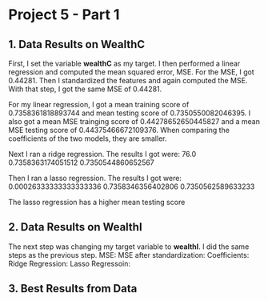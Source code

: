 # Project 5 - Part 1

## 1. Data Results on WealthC
First, I set the variable **wealthC** as my target. I then performed a linear regression and computed the mean squared error, MSE. For the MSE, I got 0.44281. Then I standardized the features and again computed the MSE. With that step, I got the same MSE of 0.44281.

For my linear regression, I got a mean training score of 0.7358361818893744 and mean testing score of 0.7350550082046395. I also got a mean MSE trainging score of 0.44278652650445827 and a mean MSE testing score of 0.44375466672109376. When comparing the coefficients of the two models, they are smaller. 

Next I ran a ridge regression. The results I got were: 76.0 0.7358363174051512 0.7350544860652567

Then I ran a lasso regression. The results I got were: 0.00026333333333333336 0.7358346356402806 0.7350562589633233

The lasso regression has a higher mean testing score 

## 2. Data Results on WealthI
The next step was changing my  target variable to **wealthI**. I did the same steps as the previous step. 
MSE:
MSE after standardization:
Coefficients:
Ridge Regression:
Lasso Regressoin:

## 3. Best Results from Data
